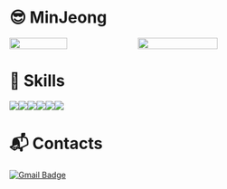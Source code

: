 # 😎 MinJeong
<div style="display:flex; width:100%">
  <img src="https://github-readme-stats.vercel.app/api/top-langs/?username=dev-minjeong&layout=compact" style="width:45%;" /> 
  <img src="https://github-readme-stats.vercel.app/api?username=dev-minjeong&show_icons=true&theme=dracula" style="width:53%;"/>
</div>

# 🌱 Skills
<div style="display:flex; width:100%">
  <img src="https://img.shields.io/badge/React-61DAFB?style=flat&logo=React&logoColor=white" />
  <img src="https://img.shields.io/badge/JavaScript-F7DF1E?style=flat&logo=JavaScript&logoColor=white" />
  <img src="https://img.shields.io/badge/HTML5-E34F26?style=flat&logo=HTML5&logoColor=white" />
  <img src="https://img.shields.io/badge/CSS3-1572B6?style=flat&logo=CSS3&logoColor=white" />
  <img src="https://img.shields.io/badge/Node.js-339933?style=flat&logo=Node.js&logoColor=white" />
  <img src="https://img.shields.io/badge/Amazon AWS-232F3E?style=flat&logo=Amazon AWS&logoColor=white" />
</div>

# 📬 Contacts
  [![Gmail Badge](https://img.shields.io/badge/Gmail-d14836?style=flat-square&logo=Gmail&logoColor=white&link=mailto:kmjj1026@gmail.com)](mailto:kmjj1026@gmail.com)
